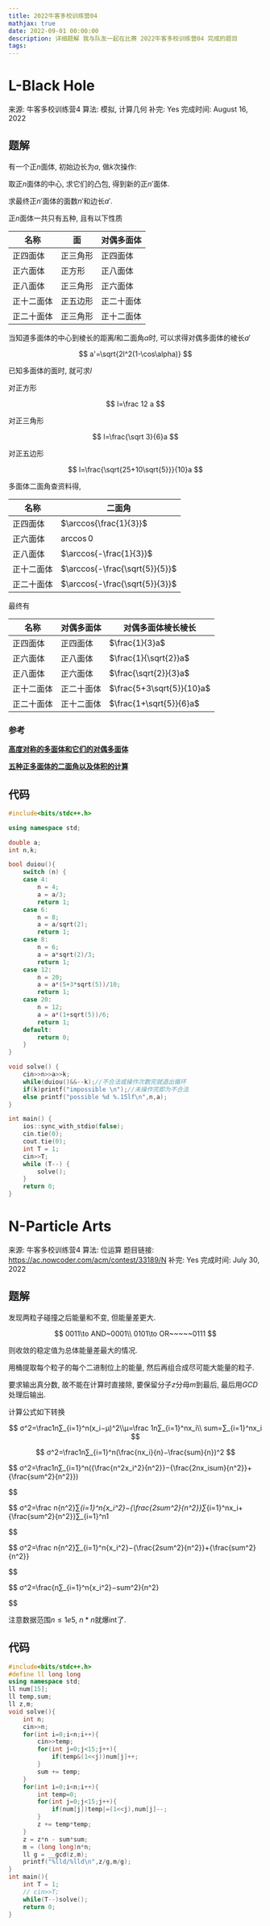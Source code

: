 ```yaml
---
title: 2022牛客多校训练营04
mathjax: true
date: 2022-09-01 00:00:00
description: 详细题解 我与队友一起在比赛 2022牛客多校训练营04 完成的题目
tags:
---
```

# L-Black Hole

来源: 牛客多校训练营4
算法: 模拟, 计算几何
补完: Yes
完成时间: August 16, 2022

## 题解

有一个正$n$面体, 初始边长为$a$, 做$k$次操作:

取正$n$面体的中心, 求它们的凸包, 得到新的正$n'$面体.

求最终正$n'$面体的面数$n'$和边长$a'$.

正$n$面体一共只有五种, 且有以下性质

| 名称       | 面       | 对偶多面体 |
| ---------- | -------- | ---------- |
| 正四面体   | 正三角形 | 正四面体   |
| 正六面体   | 正方形   | 正八面体   |
| 正八面体   | 正三角形 | 正六面体   |
| 正十二面体 | 正五边形 | 正二十面体 |
| 正二十面体 | 正三角形 | 正十二面体 |

当知道多面体的中心到棱长的距离$l$和二面角$\alpha$时, 可以求得对偶多面体的棱长$a'$

$$
a'=\sqrt{2l^2(1-\cos\alpha)}
$$

已知多面体的面时, 就可求$l$

对正方形

$$
l=\frac 12 a
$$

对正三角形

$$
l=\frac{\sqrt 3}{6}a
$$

对正五边形

$$
l=\frac{\sqrt{25+10\sqrt{5}}}{10}a
$$

多面体二面角查资料得,

| 名称       | 二面角                         |
| ---------- | ------------------------------ |
| 正四面体   | $\arccos{\frac{1}{3}}$         |
| 正六面体   | $\arccos{0}$                   |
| 正八面体   | $\arccos{-\frac{1}{3}}$        |
| 正十二面体 | $\arccos{-\frac{\sqrt{5}}{5}}$ |
| 正二十面体 | $\arccos{-\frac{\sqrt{5}}{3}}$ |

最终有

| 名称       | 对偶多面体 | 对偶多面体棱长棱长        |
| ---------- | ---------- | ------------------------- |
| 正四面体   | 正四面体   | $\frac{1}{3}a$            |
| 正六面体   | 正八面体   | $\frac{1}{\sqrt{2}}a$     |
| 正八面体   | 正六面体   | $\frac{\sqrt{2}}{3}a$     |
| 正十二面体 | 正二十面体 | $\frac{5+3\sqrt{5}}{10}a$ |
| 正二十面体 | 正十二面体 | $\frac{1+\sqrt{5}}{6}a$   |

### 参考

**[高度对称的多面体和它们的对偶多面体](http://www.matrix67.com/blog/archives/6161)**

****[五种正多面体的二面角以及体积的计算](https://zhuanlan.zhihu.com/p/455979279)****

## 代码

```cpp
#include<bits/stdc++.h>

using namespace std;

double a;
int n,k;

bool duiou(){
    switch (n) {
    case 4:
        n = 4;
        a = a/3;
        return 1;
    case 6:
        n = 8;
        a = a/sqrt(2);
        return 1;
    case 8:
        n = 6;
        a = a*sqrt(2)/3;
        return 1;
    case 12:
        n = 20;
        a = a*(5+3*sqrt(5))/10;
        return 1;
    case 20:
        n = 12;
        a = a*(1+sqrt(5))/6;
        return 1;
    default:
        return 0;
    }
}

void solve() {
    cin>>n>>a>>k;
    while(duiou()&&--k);//不合法或操作次数完就退出循环
    if(k)printf("impossible \n");//未操作完即为不合法
    else printf("possible %d %.15lf\n",n,a);
}

int main() {
    ios::sync_with_stdio(false);
    cin.tie(0);
    cout.tie(0);
    int T = 1;
    cin>>T;
    while (T--) {
        solve();
    }
    return 0;
}
```
# N-Particle Arts

来源: 牛客多校训练营4
算法: 位运算
题目链接: https://ac.nowcoder.com/acm/contest/33189/N
补完: Yes
完成时间: July 30, 2022

## 题解

发现两粒子碰撞之后能量和不变, 但能量差更大.

$$
0011\to AND~0001\\
0101\to OR~~~~~0111 
$$

则收敛的稳定值为总体能量差最大的情况.

用桶提取每个粒子的每个二进制位上的能量, 然后再组合成尽可能大能量的粒子.

要求输出真分数, 故不能在计算时直接除, 要保留分子$z$分母$m$到最后, 最后用$GCD$处理后输出.

计算公式如下转换

$$
σ^2=\frac1n∑_{i=1}^n(x_i−μ)^2\\μ=\frac 1n∑_{i=1}^nx_i\\
sum=∑_{i=1}^nx_i
$$

$$
σ^2=\frac1n∑_{i=1}^n(\frac{nx_i}{n}−\frac{sum}{n})^2
$$

$$
σ^2=\frac1n∑_{i=1}^n({\frac{n^2x_i^2}{n^2}}−{\frac{2nx_isum}{n^2}}+{\frac{sum^2}{n^2}})
                            
$$

$$
σ^2=\frac n{n^2}∑_{i=1}^n{x_i^2}−{\frac{2sum^2}{n^2}}∑_{i=1}^nx_i+{\frac{sum^2}{n^2}}∑_{i=1}^n1
                            
$$

$$
σ^2=\frac n{n^2}∑_{i=1}^n{x_i^2}−{\frac{2sum^2}{n^2}}+{\frac{sum^2}{n^2}}
                            
$$

$$
σ^2=\frac{n∑_{i=1}^n{x_i^2}−sum^2}{n^2}
                            
$$

注意数据范围$n≤1e5$, $n*n$就爆int了.

## 代码

```cpp
#include<bits/stdc++.h>
#define ll long long
using namespace std;
ll num[15];
ll temp,sum;
ll z,m;
void solve(){
    int n;
    cin>>n;
    for(int i=0;i<n;i++){
        cin>>temp;
        for(int j=0;j<15;j++){
            if(temp&(1<<j))num[j]++;
        }
        sum += temp;
    }
    for(int i=0;i<n;i++){
        int temp=0;
        for(int j=0;j<15;j++){
            if(num[j])temp|=(1<<j),num[j]--;
        }
        z += temp*temp;
    }
    z = z*n - sum*sum;
    m = (long long)n*n;
    ll g = __gcd(z,m);
    printf("%lld/%lld\n",z/g,m/g);
}
int main(){
    int T = 1;
    // cin>>T;
    while(T--)solve();
    return 0;
}
```
